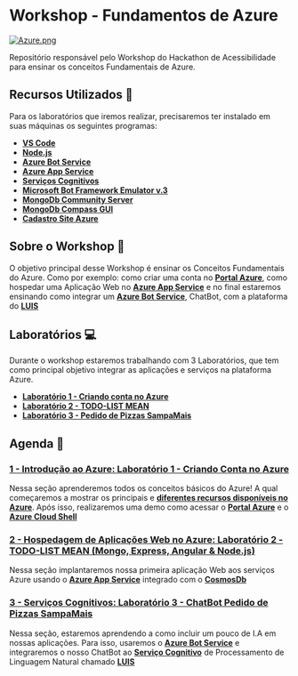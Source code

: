 # Workshop - Fundamentos de Azure

[![Azure.png](https://i.postimg.cc/905vxqhG/Azure.png)](https://postimg.cc/ZBH7nn0R)

Repositório responsável pelo Workshop do Hackathon de Acessibilidade para ensinar os conceitos Fundamentais de Azure.

## Recursos Utilizados 🚀

Para os laboratórios que iremos realizar, precisaremos ter instalado em suas máquinas os seguintes programas:

- **[VS Code](http://bit.ly/2IhTeUb)**
- **[Node.js](https://nodejs.org/en/)**
- **[Azure Bot Service](https://aka.ms/AA4qm7p)**
- **[Azure App Service](https://aka.ms/AA4qm7c)**
- **[Serviços Cognitivos](https://aka.ms/AA4qm7k)**
- **[Microsoft Bot Framework Emulator v.3](http://bit.ly/2G578HB)**
- **[MongoDb Community Server](https://www.mongodb.com/download-center/community)**
- **[MongoDb Compass GUI](https://www.mongodb.com/download-center/compass)**
- **[Cadastro Site Azure](http://bit.ly/2I7Kj8u)**

## Sobre o Workshop 📌

O objetivo principal desse Workshop é ensinar os Conceitos Fundamentais do Azure. Como por exemplo: como criar uma conta no **[Portal Azure](https://aka.ms/AA4qm7a)**, como hospedar uma Aplicação Web no **[Azure App Service](https://aka.ms/AA4qm7c)** e no final estaremos ensinando como integrar um **[Azure Bot Service](https://aka.ms/AA4qm7p)**, ChatBot, com a plataforma do **[LUIS](https://aka.ms/AA4pzn2)**


## Laboratórios 💻

Durante o workshop estaremos trabalhando com 3 Laboratórios, que tem como principal objetivo integrar as aplicações e serviços na plataforma Azure.

- **[Laboratório 1 - Criando conta no Azure](./lab-1/workshop-1)**
- **[Laboratório 2 - TODO-LIST MEAN](./lab-2/workshop-2/README.md)**
- **[Laboratório 3 - Pedido de Pizzas SampaMais](./lab-3/workshop-3/README.md)**

## Agenda 📓

### [1 - Introdução ao Azure: Laboratório 1 - Criando Conta no Azure](lab-1/01-introducao-azure.md)

Nessa seção aprenderemos todos os conceitos básicos do Azure! A qual começaremos a mostrar os principais e **[diferentes recursos disponíveis no Azure](https://aka.ms/AA4q78c)**. Após isso, realizaremos uma demo como acessar o **[Portal Azure](https://aka.ms/AA4qm7a)** e o **[Azure Cloud Shell](https://aka.ms/AA4qm8j)**

### [2 - Hospedagem de Aplicações Web no Azure: Laboratório 2 - TODO-LIST MEAN (Mongo, Express, Angular & Node.js)](lab-2/02-hospedagem-webapp-azure.md)

Nessa seção implantaremos nossa primeira aplicação Web aos serviços Azure usando o **[Azure App Service](https://aka.ms/AA4qm7c)** integrado com o **[CosmosDb](https://aka.ms/AA4qm7e)**

### [3 - Serviços Cognitivos: Laboratório 3 - ChatBot Pedido de Pizzas SampaMais](lab-3/03-servicos-cognitivos-azure.md)

Nessa seção, estaremos aprendendo a como incluir um pouco de I.A em nossas aplicações. Para isso, usaremos o **[Azure Bot Service](https://aka.ms/AA4qm7p)** e integraremos o nosso ChatBot ao **[Serviço Cognitivo](https://aka.ms/AA4qm7k)** de Processamento de Linguagem Natural chamado **[LUIS](https://aka.ms/AA4qm7q)**
